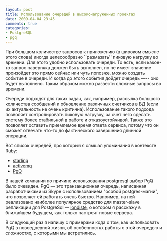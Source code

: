 ```yaml
---
layout: post
title: Использование очередей в высоконагруженных проектах
date: 2009-04-04 23:45
comments: true
categories:
- PostgreSQL
- pgq
---
```


При большом количестве запросов к приложению (в широком смысле этого слова) иногда целесообразно ``размазать'' пиковую
нагрузку во времени. Для этого удобно использовать очереди. То есть, если какое-то запрос наверняка должен быть
выполнен, но не имеет значение произойдет это прямо сейчас или чуть попозже, можно создать событие в очереди. И когда до
этого события дойдет очередь —-- оно будет выполнено. Таким образом можно развести сложные запросы во времени.

Очереди подходят для таких задач, как, например, рассылка большого количества сообщений и обновление различных счетчиков
в БД (если их актуальность не очень критична). Использование такого подхода позволяет контролировать пиковую нагрузку,
за счет чего сделать систему более стабильной в работе и отказоустойчивой. Также это позволяет оставить приемлемое время
ответа сервиса, потому что он сможет отвечать что-то до фактического завершения длинной операции.

Вот список очередей, про который я слышал упоминания в контексте Ruby:
<ul>
  <li><a href="http://rubyforge.org/projects/starling/">starling</a></li>
  <li><a href="http://activemq.apache.org/">activemq</a></li>
  <li><a href="http://skytools.projects.postgresql.org/doc/pgq-sql.html">PgQ</a></li>
</ul>

В нашей компании по причине использования postgresql выбор PgQ было очевиден. PgQ — это транзакционная очередь,
написанная разработчиками из Skype с использованием "особой postgres-магии", что позволяет ей работать очень быстро.
Например, на ней реализовано наиболее популярное средство для master-slave репликации для PostgreSql — <a
href="http://skytools.projects.postgresql.org/doc/londiste.cmdline.html">londiste</a>, о котором я расскажу в ближайшем
будущем, как только настроят новые сервера.

В следующий раз я напишу с примерами кода о том, как использовать PgQ в повседневной жизни, об особенностях работы с
этой очередью и сложностях, с которыми мы встретились.

